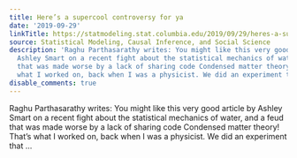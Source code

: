 ```yaml
---
title: Here’s a supercool controversy for ya
date: '2019-09-29'
linkTitle: https://statmodeling.stat.columbia.edu/2019/09/29/heres-a-supercool-controversy-for-ya/
source: Statistical Modeling, Causal Inference, and Social Science
description: 'Raghu Parthasarathy writes: You might like this very good article by
  Ashley Smart on a recent fight about the statistical mechanics of water, and a feud
  that was made worse by a lack of sharing code Condensed matter theory! That&#8217;s
  what I worked on, back when I was a physicist. We did an experiment that ...'
disable_comments: true
---
```

Raghu Parthasarathy writes: You might like this very good article by Ashley Smart on a recent fight about the statistical mechanics of water, and a feud that was made worse by a lack of sharing code Condensed matter theory! That&#8217;s what I worked on, back when I was a physicist. We did an experiment that ...